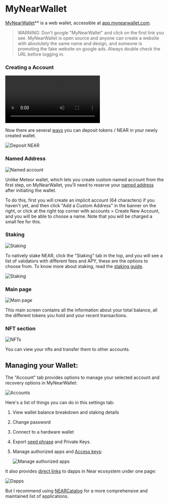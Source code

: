 # MyNearWallet

[MyNearWallet](https://www.mynearwallet.com/)** is a web wallet, accessible at [app.mynearwallet.com](https://app.mynearwallet.com).

> WARNING: Don't google "MyNearWallet" and click on the first link you see. MyNearWallet
> is open source and anyone can create a website with absolutely the same name and design,
> and someone is promoting the fake website on google ads. Always double check the URL
> before logging in.

### Creating a Account

<video src="./my-near-wallet-create-account.mp4" autoplay loop></video>

Now there are several [ways](../receiving-near.md) you can deposit tokens / NEAR in your newly created wallet.

![Deposit NEAR](./my-near-wallet-deposit-near.jpg)

### Named Address

![Named account](./my-near-wallet-named-address.jpg)

Unlike Meteor wallet, which lets you create custom named account from the first step, on MyNearWallet, you'll need to reserve your [named address](https://app.mynearwallet.com/create) after initiating the wallet.

To do this, first you will create an implicit account (64 characters) if you haven't yet, and then click "Add a Custom Address" in the banner on the right, or click at the right top corner with accounts > Create New Account, and you will be able to choose a name. Note that you will be charged a small fee for this.

### Staking

![Staking](./my-near-wallet-staking.jpg)

To natively stake NEAR, click the "Staking" tab in the top, and you will see a list of validators with different fees and APY, these are the options to choose from. To know more about staking, read the [staking guide](../../lvl2/staking.md).

![Staking](./my-near-wallet-staking.png)

### Main page

![Main page](./my-near-wallet-main-page.jpg)

This main screen contains all the information about your total balance, all the different tokens you hold and your recent transactions.

### NFT section

![NFTs](./my-near-wallet-nfts.jpg)

You can view your nfts and transfer them to other accounts.

## Managing your Wallet:

The "Account" tab provides options to manage your selected account and recovery options in MyNearWallet:

![Accounts](./my-near-wallet-accounts.jpg)

Here's a list of things you can do in this settings tab:
1. View wallet balance breakdown and staking details
2. Change password
3. Connect to a hardware wallet
4. Export [seed phrase](../../lvl4/account-model/keys/where-to-save-seed-phrase.md) and Private Keys.
5. Manage authorized apps and [Access keys](../../lvl4/account-model/keys/index.md):

   ![Manage authorized apps](./my-near-wallet-access-keys.jpg)

It also provides [direct links](https://app.mynearwallet.com/explore) to dapps in Near ecosystem under one page:

![Dapps](./my-near-wallet-explore.png)

But I recommend using [NEARCatalog](https://dev.near.org/applications) for a more comprehensive and maintained list of applications.
